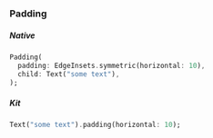 ### Padding

##### Native

```dart
Padding(
  padding: EdgeInsets.symmetric(horizontal: 10),
  child: Text("some text"),
);

```

##### Kit

```dart
Text("some text").padding(horizontal: 10);
```
